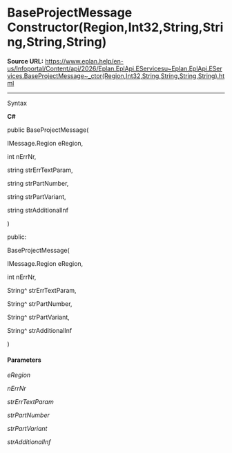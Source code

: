 # BaseProjectMessage Constructor(Region,Int32,String,String,String,String)

**Source URL:** https://www.eplan.help/en-us/Infoportal/Content/api/2026/Eplan.EplApi.EServicesu~Eplan.EplApi.EServices.BaseProjectMessage~_ctor(Region,Int32,String,String,String,String).html

---

Syntax

**C#**



public BaseProjectMessage( 

   IMessage.Region eRegion,

   int nErrNr,

   string strErrTextParam,

   string strPartNumber,

   string strPartVariant,

   string strAdditionalInf

)

public:

BaseProjectMessage( 

   IMessage.Region eRegion,

   int nErrNr,

   String^ strErrTextParam,

   String^ strPartNumber,

   String^ strPartVariant,

   String^ strAdditionalInf

)


#### Parameters

*eRegion*


*nErrNr*


*strErrTextParam*


*strPartNumber*


*strPartVariant*


*strAdditionalInf*

